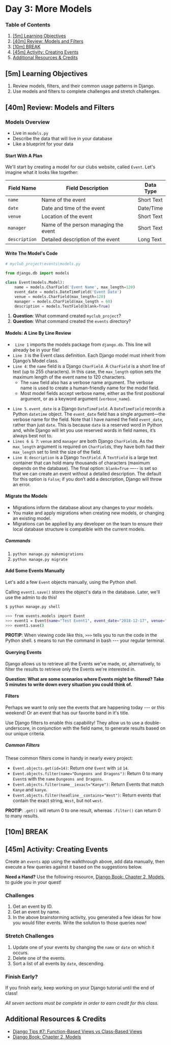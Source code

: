 # Day 3: More Models

### Table of Contents

1. [[5m] Learning Objectives](#5m-learning-objectives)
2. [[40m] Review: Models and Filters](#40m-review-models-and-filters)
3. [[10m] BREAK](#10m-break)
4. [[45m] Activity: Creating Events](#45m-activity-creating-events)
5. [Additional Resources & Credits](#additional-resources--credits)

## [5m] Learning Objectives

1. Review models, filters, and their common usage patterns in Django.
2. Use models and filters to complete challenges and stretch challenges.

## [40m] Review: Models and Filters

### Models Overview

- Live in `models.py`
- Describe the data that will live in your database
- Like a blueprint for your data

#### Start With A Plan

We'll start by creating a model for our clubs website, called `Event`. Let's imagine what it looks like together:

| Field Name | Field Description | Data Type |
| ---------- | ----------------- | --------- |
| `name` | Name of the event | Short Text |
| `date` | Date and time of the event | Date/Time |
| `venue` | Location of the event | Short Text |
| `manager` | Name of the person managing the event | Short Text |
| `description` | Detailed description of the event | Long Text |

#### Write The Model's Code

```python
# myclub_project\events\models.py

from django.db import models

class Event(models.Model):
    name = models.CharField('Event Name', max_length=120)
    event_date = models.DateTimeField('Event Date')
    venue = models.CharField(max_length=120)
    manager = models.CharField(max_length = 60)
    description = models.TextField(blank=True)
```

1. **Question**: What command created `myclub_project`?
2. **Question**: What command created the `events` directory?

#### Models: A Line By Line Review

- ` Line 1` imports the models package from `django.db`. This line will already be in your file!
- `Line 3` is the Event class definition. Each Django model must inherit from Django’s Model class.
- `Line 4`: the `name` field is a Django `CharField`. A `CharField` is a short line of text (up to 255 characters). In this case, the `max_length` option sets the maximum length of the event name to 120 characters.
    - The `name` field also has a verbose name argument. The verbose name is used to create a human-friendly name for the model field.
    - Most model fields accept verbose name, either as the first positional argument, or as a keyword argument (`verbose_name`).
* `Line 5`. `event_date` is a Django `DateTimeField`. A `DateTimeField` records a Python `datetime` object. The `event_date` field has a single argument—the verbose name for the field. Note that I have named the field `event_date`, rather than just `date`. This is because `date` is a reserved word in Python and, while Django will let you use reserved words in field names, it’s always best not to.
* `Lines 6 & 7`: `venue` and `manager` are both Django `CharField`s. As the `max_length` argument is required on `CharField`s, they have both had their `max_length` set to limit the size of the field.
* `Line 8`: `description` is a Django `TextField`. A `TextField` is a large text container that can hold many thousands of characters (maximum depends on the database). The final option: `blank=True` —-- is set so that we can create an event without a detailed description. The default for this option is `False`; if you don’t add a description, Django will throw an error.

#### Migrate the Models

- Migrations inform the database about any changes to your models.
- You make and apply migrations when creating new models, or changing an existing model.
- Migrations can be applied by any developer on the team to ensure their local database structure is compatible with the current models.

##### Commands

1. `python manage.py makemigrations`
2. `python manage.py migrate`

#### Add Some Events Manually

Let's add a few `Event` objects manually, using the Python shell.

Calling `event1.save()` stores the object's data in the database. Later, we'll use the admin to do this!

```bash
$ python manage.py shell

>>> from events.models import Event
>>> event1 = Event(name="Test Event1", event_date="2018-12-17", venue="test venue", manager="Bob")
>>> event1.save()
```

**PROTIP**: When viewing code like this, `>>>` tells you to run the code in the Python shell. `$` means to run the command in bash --- your regular terminal.

#### Querying Events

Django allows us to retrieve all the Events we've made, or, alternatively, to filter the results to retrieve only the Events we're interested in.

**Question: What are some scenarios where Events might be filtered? Take 5 minutes to write down every situation you could think of.**

#### Filters

Perhaps we want to only see the events that are happening today --- or this weekend! Or an event that has our favorite band in it's title.

Use Django filters to enable this capability! They allow us to use a double-underscore, in conjunction with the field name, to generate results based on our unique criteria.

##### Common Filters

These common filters come in handy in nearly every project:

- `Event.objects.get(id=14)`: Return *one* `Event` with `id` `14`.
- `Event.objects.filter(name="Dungeons and Dragons")`: Return 0 to many `Event`s with the `name` `Dungeons and Dragons`.
- `Event.objects.filter(name__iexact="Kanye")`: Return Events that match `Kanye` and `kanye`.
- `Event.objects.filter(headline__contains="West")`: Return events that contain the exact string, `West`, but not `west`.

**PROTIP**: `.get()` will return 0 to one result, whereas `.filter()` can return 0 to many results.

## [10m] BREAK

## [45m] Activity: Creating Events

Create an `events` app using the walkthrough above, add data manually, then execute a few queries against it based on the suggestions below.

**Need a Hand?** Use the following resource, [Django Book: Chapter 2, Models](https://djangobook.com/mdj2-models/), to guide you in your quest!

### Challenges

1. Get an event by ID.
2. Get an event by name.
3. In the above brainstorming activity, you generated a few ideas for how you would filter events. Write the solution to those queries now!

### Stretch Challenges

1. Update one of your events by changing the `name` or `date` on which it occurs.
2. Delete one of the events.
3. Sort a list of all events by `date`, descending.

### Finish Early?

If you finish early, keep working on your Django tutorial until the end of class!

_All seven sections must be complete in order to earn credit for this class._

## Additional Resources & Credits

- [Django Tips #7: Function-Based Views vs Class-Based Views](https://wsvincent.com/class-function-based-views/)
- [Django Book: Chapter 2, Models](https://djangobook.com/mdj2-models/)
